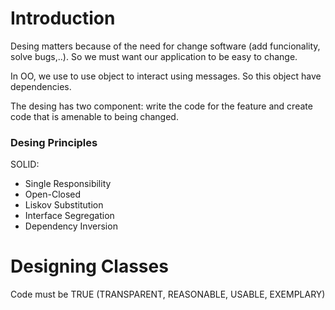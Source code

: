 # Introduction
Desing matters because of the need for change software (add
funcionality, solve bugs,..). So we must want our application to be easy
to change.

In OO, we use to use object to interact using messages. So this object
have dependencies.

The desing has two component: write the code for the feature and create
code that is amenable to being changed.

### Desing Principles
SOLID:
  - Single Responsibility
  - Open-Closed
  - Liskov Substitution
  - Interface Segregation
  - Dependency Inversion

# Designing Classes
Code must be TRUE (TRANSPARENT, REASONABLE, USABLE, EXEMPLARY)



